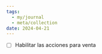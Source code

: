 ```yaml
---
tags:
  - my/journal
  - meta/collection
date: 2024-04-21
---
```

* [ ] Habilitar las acciones para venta